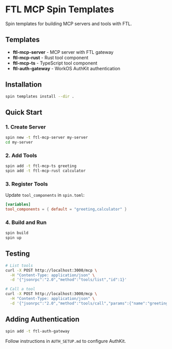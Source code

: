 # FTL MCP Spin Templates

Spin templates for building MCP servers and tools with FTL.

## Templates

- **ftl-mcp-server** - MCP server with FTL gateway
- **ftl-mcp-rust** - Rust tool component
- **ftl-mcp-ts** - TypeScript tool component
- **ftl-auth-gateway** - WorkOS AuthKit authentication

## Installation

```bash
spin templates install --dir .
```

## Quick Start

### 1. Create Server

```bash
spin new -t ftl-mcp-server my-server
cd my-server
```

### 2. Add Tools

```bash
spin add -t ftl-mcp-ts greeting
spin add -t ftl-mcp-rust calculator
```

### 3. Register Tools

Update `tool_components` in `spin.toml`:

```toml
[variables]
tool_components = { default = "greeting,calculator" }
```

### 4. Build and Run

```bash
spin build
spin up
```

## Testing

```bash
# List tools
curl -X POST http://localhost:3000/mcp \
  -H "Content-Type: application/json" \
  -d '{"jsonrpc":"2.0","method":"tools/list","id":1}'

# Call a tool
curl -X POST http://localhost:3000/mcp \
  -H "Content-Type: application/json" \
  -d '{"jsonrpc":"2.0","method":"tools/call","params":{"name":"greeting","arguments":{"message":"Hello"}},"id":2}'
```

## Adding Authentication

```bash
spin add -t ftl-auth-gateway
```

Follow instructions in `AUTH_SETUP.md` to configure AuthKit.
